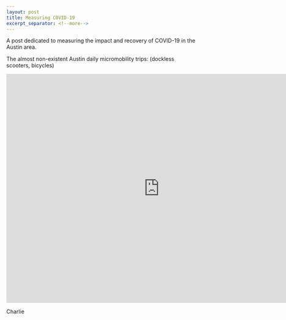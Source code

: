```yaml
---
layout: post
title: Measuring COVID-19
excerpt_separator: <!--more-->
---
```


A post dedicated to measuring the impact and recovery of COVID-19 in the Austin area. 

<!--more-->

The almost non-existent Austin daily micromobility trips: (dockless scooters, bicycles)

<iframe src="https://data.austintexas.gov/dataset/2018-Based-on-Austin-B-Cycle-Trips/8zr7-7ukp/embed?width=800&height=600" width="800" height="600" style="border:0; padding: 0; margin: 0;"></iframe>


Charlie
